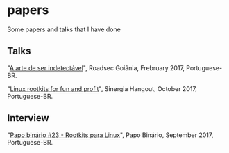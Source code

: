 # papers
Some papers and talks that I have done

## Talks
"[A arte de ser indetectável](https://www.youtube.com/watch?v=mZxszFEZXiQ&list=PLGdaaZUNDlN7G3jSkEFe4PxRCBhVjEcnV)", Roadsec Goiânia, Frebruary 2017, Portuguese-BR.

"[Linux rootkits for fun and profit](https://www.youtube.com/watch?v=NoWDcYu1cw0&t=13s)", Sinergia Hangout, October 2017, Portuguese-BR.

## Interview

"[Papo binário #23 - Rootkits para Linux](https://www.youtube.com/watch?v=Sb3LZ4zAj8Y&t=158s)", Papo Binário, September 2017, Portuguese-BR.
